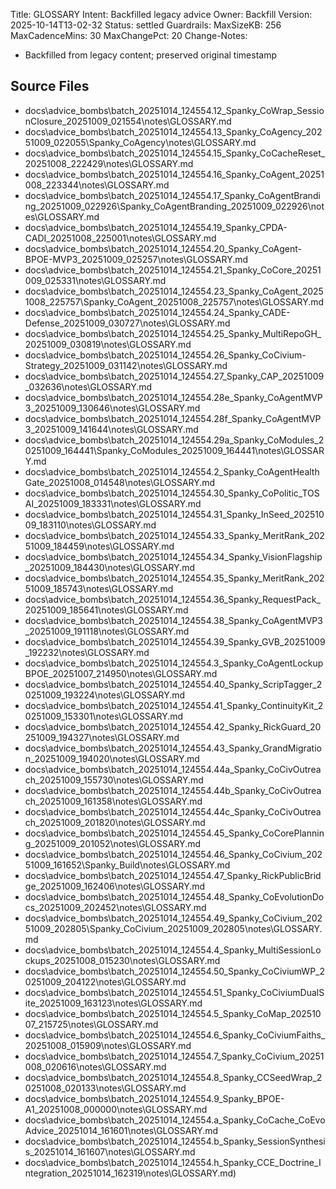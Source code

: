 Title: GLOSSARY
Intent: Backfilled legacy advice
Owner: Backfill
Version: 2025-10-14T13-02-32
Status: settled
Guardrails:
  MaxSizeKB: 256
  MaxCadenceMins: 30
  MaxChangePct: 20
Change-Notes:
  - Backfilled from legacy content; preserved original timestamp

## Source Files
- docs\advice_bombs\batch_20251014_124554\.12_Spanky_CoWrap_SessionClosure_20251009_021554\notes\GLOSSARY.md
- docs\advice_bombs\batch_20251014_124554\.13_Spanky_CoAgency_20251009_022055\Spanky_CoAgency\notes\GLOSSARY.md
- docs\advice_bombs\batch_20251014_124554\.15_Spanky_CoCacheReset_20251008_222429\notes\GLOSSARY.md
- docs\advice_bombs\batch_20251014_124554\.16_Spanky_CoAgent_20251008_223344\notes\GLOSSARY.md
- docs\advice_bombs\batch_20251014_124554\.17_Spanky_CoAgentBranding_20251009_022926\Spanky_CoAgentBranding_20251009_022926\notes\GLOSSARY.md
- docs\advice_bombs\batch_20251014_124554\.19_Spanky_CPDA-CADI_20251008_225001\notes\GLOSSARY.md
- docs\advice_bombs\batch_20251014_124554\.20_Spanky_CoAgent-BPOE-MVP3_20251009_025257\notes\GLOSSARY.md
- docs\advice_bombs\batch_20251014_124554\.21_Spanky_CoCore_20251009_025331\notes\GLOSSARY.md
- docs\advice_bombs\batch_20251014_124554\.23_Spanky_CoAgent_20251008_225757\Spanky_CoAgent_20251008_225757\notes\GLOSSARY.md
- docs\advice_bombs\batch_20251014_124554\.24_Spanky_CADE-Defense_20251009_030727\notes\GLOSSARY.md
- docs\advice_bombs\batch_20251014_124554\.25_Spanky_MultiRepoGH_20251009_030819\notes\GLOSSARY.md
- docs\advice_bombs\batch_20251014_124554\.26_Spanky_CoCivium-Strategy_20251009_031142\notes\GLOSSARY.md
- docs\advice_bombs\batch_20251014_124554\.27_Spanky_CAP_20251009_032636\notes\GLOSSARY.md
- docs\advice_bombs\batch_20251014_124554\.28e_Spanky_CoAgentMVP3_20251009_130646\notes\GLOSSARY.md
- docs\advice_bombs\batch_20251014_124554\.28f_Spanky_CoAgentMVP3_20251009_141644\notes\GLOSSARY.md
- docs\advice_bombs\batch_20251014_124554\.29a_Spanky_CoModules_20251009_164441\Spanky_CoModules_20251009_164441\notes\GLOSSARY.md
- docs\advice_bombs\batch_20251014_124554\.2_Spanky_CoAgentHealthGate_20251008_014548\notes\GLOSSARY.md
- docs\advice_bombs\batch_20251014_124554\.30_Spanky_CoPolitic_TOSAI_20251009_183331\notes\GLOSSARY.md
- docs\advice_bombs\batch_20251014_124554\.31_Spanky_InSeed_20251009_183110\notes\GLOSSARY.md
- docs\advice_bombs\batch_20251014_124554\.33_Spanky_MeritRank_20251009_184459\notes\GLOSSARY.md
- docs\advice_bombs\batch_20251014_124554\.34_Spanky_VisionFlagship_20251009_184430\notes\GLOSSARY.md
- docs\advice_bombs\batch_20251014_124554\.35_Spanky_MeritRank_20251009_185743\notes\GLOSSARY.md
- docs\advice_bombs\batch_20251014_124554\.36_Spanky_RequestPack_20251009_185641\notes\GLOSSARY.md
- docs\advice_bombs\batch_20251014_124554\.38_Spanky_CoAgentMVP3_20251009_191118\notes\GLOSSARY.md
- docs\advice_bombs\batch_20251014_124554\.39_Spanky_GVB_20251009_192232\notes\GLOSSARY.md
- docs\advice_bombs\batch_20251014_124554\.3_Spanky_CoAgentLockupBPOE_20251007_214950\notes\GLOSSARY.md
- docs\advice_bombs\batch_20251014_124554\.40_Spanky_ScripTagger_20251009_193224\notes\GLOSSARY.md
- docs\advice_bombs\batch_20251014_124554\.41_Spanky_ContinuityKit_20251009_153301\notes\GLOSSARY.md
- docs\advice_bombs\batch_20251014_124554\.42_Spanky_RickGuard_20251009_194327\notes\GLOSSARY.md
- docs\advice_bombs\batch_20251014_124554\.43_Spanky_GrandMigration_20251009_194020\notes\GLOSSARY.md
- docs\advice_bombs\batch_20251014_124554\.44a_Spanky_CoCivOutreach_20251009_155730\notes\GLOSSARY.md
- docs\advice_bombs\batch_20251014_124554\.44b_Spanky_CoCivOutreach_20251009_161358\notes\GLOSSARY.md
- docs\advice_bombs\batch_20251014_124554\.44c_Spanky_CoCivOutreach_20251009_201820\notes\GLOSSARY.md
- docs\advice_bombs\batch_20251014_124554\.45_Spanky_CoCorePlanning_20251009_201052\notes\GLOSSARY.md
- docs\advice_bombs\batch_20251014_124554\.46_Spanky_CoCivium_20251009_161652\Spanky_Build\notes\GLOSSARY.md
- docs\advice_bombs\batch_20251014_124554\.47_Spanky_RickPublicBridge_20251009_162406\notes\GLOSSARY.md
- docs\advice_bombs\batch_20251014_124554\.48_Spanky_CoEvolutionDocs_20251009_202452\notes\GLOSSARY.md
- docs\advice_bombs\batch_20251014_124554\.49_Spanky_CoCivium_20251009_202805\Spanky_CoCivium_20251009_202805\notes\GLOSSARY.md
- docs\advice_bombs\batch_20251014_124554\.4_Spanky_MultiSessionLockups_20251008_015230\notes\GLOSSARY.md
- docs\advice_bombs\batch_20251014_124554\.50_Spanky_CoCiviumWP_20251009_204122\notes\GLOSSARY.md
- docs\advice_bombs\batch_20251014_124554\.51_Spanky_CoCiviumDualSite_20251009_163123\notes\GLOSSARY.md
- docs\advice_bombs\batch_20251014_124554\.5_Spanky_CoMap_20251007_215725\notes\GLOSSARY.md
- docs\advice_bombs\batch_20251014_124554\.6_Spanky_CoCiviumFaiths_20251008_015909\notes\GLOSSARY.md
- docs\advice_bombs\batch_20251014_124554\.7_Spanky_CoCivium_20251008_020616\notes\GLOSSARY.md
- docs\advice_bombs\batch_20251014_124554\.8_Spanky_CCSeedWrap_20251008_020133\notes\GLOSSARY.md
- docs\advice_bombs\batch_20251014_124554\.9_Spanky_BPOE-A1_20251008_000000\notes\GLOSSARY.md
- docs\advice_bombs\batch_20251014_124554\.a_Spanky_CoCache_CoEvoAdvice_20251014_161601\notes\GLOSSARY.md
- docs\advice_bombs\batch_20251014_124554\.b_Spanky_SessionSynthesis_20251014_161607\notes\GLOSSARY.md
- docs\advice_bombs\batch_20251014_124554\.h_Spanky_CCE_Doctrine_Integration_20251014_162319\notes\GLOSSARY.md)
